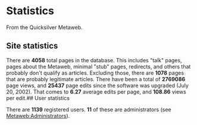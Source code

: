 
# Statistics

From the Quicksilver Metaweb.

## Site statistics


There are **4058** total pages in the database.
This includes "talk" pages, pages about the Metaweb, minimal "stub"
pages, redirects, and others that probably don't qualify as articles.
Excluding those, there are **1078** pages that are probably legitimate
articles.
There have been a total of **2769086** page views, and **25437** page edits
since the software was upgraded (July 20, 2002).
That comes to **6.27** average edits per page, and **108.86** views per edit.## User statistics


There are **1139** registered users.
**11** of these are administrators (see [Metaweb:Administrators](/metaweb-administrators)).
